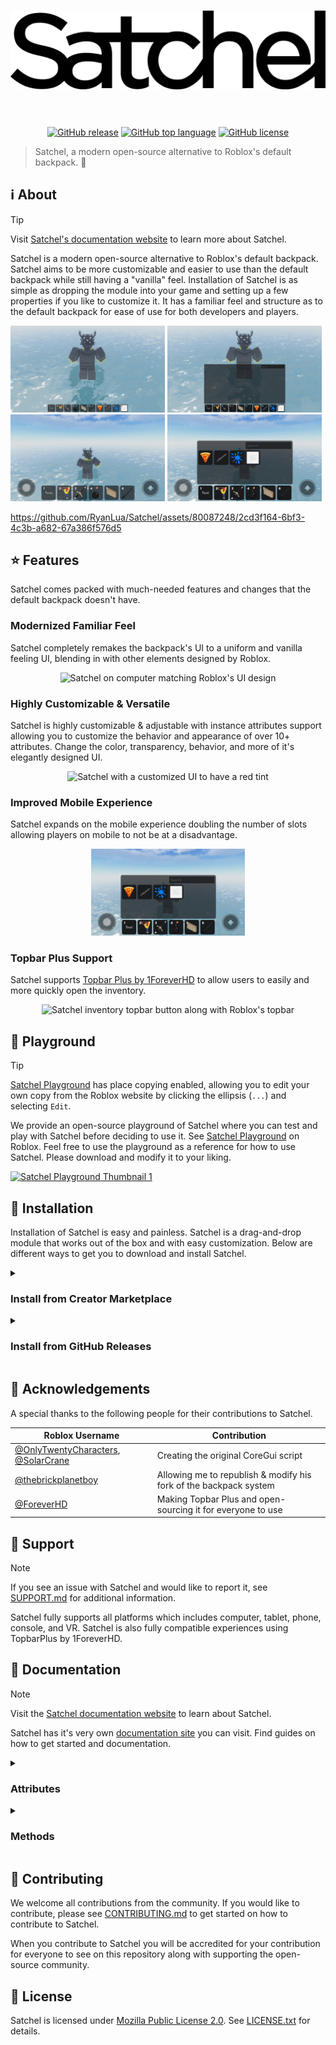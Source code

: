 <h1 align="center">
  <picture>
    <source media="(prefers-color-scheme: dark)" srcset="assets/SatchelWhite.png">
    <source media="(prefers-color-scheme: light)" srcset="assets/SatchelBlack.png">
    <img alt="Satchel" src="assets/SatchelBlack.png">
  </picture>
  &nbsp;
</h1>

<div align="center">

  [![GitHub release](https://img.shields.io/github/v/release/RyanLua/Satchel?include_prereleases&logo=robloxstudio&logoColor=white&color=00a2ff&style=for-the-badge)](../../releases)
  [![GitHub top language](https://img.shields.io/github/languages/top/RyanLua/Satchel?logo=lua&color=00a2ff&style=for-the-badge)](../../search?l=lua)
  [![GitHub license](https://img.shields.io/github/license/RyanLua/Satchel?logo=mozilla&color=00a2ff&style=for-the-badge)](LICENSE.txt)

</div>

> Satchel, a modern open-source alternative to Roblox's default backpack. 💼

## ℹ️ About

> [!TIP]
> Visit [Satchel's documentation website](https://ryanluu.dev/Satchel) to learn more about Satchel.

Satchel is a modern open-source alternative to Roblox's default backpack. Satchel aims to be more customizable and easier to use than the default backpack while still having a "vanilla" feel. Installation of Satchel is as simple as dropping the module into your game and setting up a few properties if you like to customize it. It has a familiar feel and structure as to the default backpack for ease of use for both developers and players.

<img alt="Satchel on computer" src="assets/SatchelThumbnail1.png" style="width: 49%;"> <img alt="Satchel on computer with inventory open" src="assets/SatchelThumbnail2.png" style="width: 49%;">
<img alt="Satchel on mobile" src="assets/SatchelThumbnail3.png" style="width: 49%;"> <img alt="Satchel on mobile with inventory open" src="assets/SatchelThumbnail4.png" style="width: 49%;">

<https://github.com/RyanLua/Satchel/assets/80087248/2cd3f164-6bf3-4c3b-a682-67a386f576d5>

## ⭐ Features

Satchel comes packed with much-needed features and changes that the default backpack doesn't have.

### Modernized Familiar Feel

Satchel completely remakes the backpack's UI to a uniform and vanilla feeling UI, blending in with other elements designed by Roblox.

<div align="center">
  <img alt="Satchel on computer matching Roblox's UI design" src="../../assets/80087248/2bbe27e8-2f8e-4305-b968-635316551395" style="width: 49%;">
</div>

### Highly Customizable & Versatile

Satchel is highly customizable & adjustable with instance attributes support allowing you to customize the behavior and appearance of over 10+ attributes. Change the color, transparency, behavior, and more of it's elegantly designed UI.

<div align="center">
  <img alt="Satchel with a customized UI to have a red tint" src="../../assets/80087248/a115e388-de55-4cfa-9c41-63b117df4b74" style="width: 49%;">
</div>

### Improved Mobile Experience

Satchel expands on the mobile experience doubling the number of slots allowing players on mobile to not be at a disadvantage.

<div align="center">
  <img alt="Satchel on mobile with 6 hotbar slots" src="assets/SatchelThumbnail4.png" style="width: 49%;">
</div>

### Topbar Plus Support

Satchel supports [Topbar Plus by 1ForeverHD](https://github.com/1ForeverHD/TopbarPlus) to allow users to easily and more quickly open the inventory.

<div align="center">
  <img alt="Satchel inventory topbar button along with Roblox's topbar" src="../../assets/80087248/95d22c15-0eec-4862-8f1c-8407fd325729" style="width: 49%;">
</div>

## 🛝 Playground

> [!TIP]
> [Satchel Playground](https://www.roblox.com/games/13592168150) has place copying enabled, allowing you to edit your own copy from the Roblox website by clicking the ellipsis (`...`) and selecting `Edit`.

We provide an open-source playground of Satchel where you can test and play with Satchel before deciding to use it. See [Satchel Playground](https://www.roblox.com/games/13592168150) on Roblox. Feel free to use the playground as a reference for how to use Satchel. Please download and modify it to your liking.

[![Satchel Playground Thumbnail 1](../../assets/80087248/e4c58793-05cc-4102-9d5e-a8b961915669)](https://www.roblox.com/games/13592168150)

## 🔽 Installation

Installation of Satchel is easy and painless. Satchel is a drag-and-drop module that works out of the box and with easy customization. Below are different ways to get you to download and install Satchel.

<details>

<summary><h3>Install from Creator Marketplace</h3></summary>

1. Get the Satchel module from the [Creator Marketplace](https://create.roblox.com/marketplace/asset/13947506401).
![CreatorMarketplace](assets/CreatorMarketplace.png)

2. Open Roblox Studio and create a new place or open an existing place.

3. Open or locate the [Toolbox](https://create.roblox.com/docs/studio/toolbox).
![View Tab Toolbox](https://prod.docsiteassets.roblox.com/assets/studio/general/View-Tab-Toolbox.png)

4. Open your [Inventory](https://create.roblox.com/docs/studio/toolbox#inventory) from the [Toolbox](https://create.roblox.com/docs/studio/toolbox).
![Inventory Tab](https://prod.docsiteassets.roblox.com/assets/studio/toolbox/Inventory-Tab.png)

5. Search for `Satchel` created by `WinnersTakesAll` and click on it.
![Toolbox](assets/MarketplaceCard.png)

6. Insert `Satchel` into the [Explorer](https://create.roblox.com/docs/studio/explorer) and drag it into [StarterPlayerScripts](https://create.roblox.com/docs/reference/engine/classes/StarterPlayerScripts).
![Explorer](../../assets/80087248/97d51886-08b6-40bb-b16b-90433dd7d2b7)

</details>

<details>

<summary><h3>Install from GitHub Releases</h3></summary>

1. Download the `Satchel.rbxmx` file from [Releases](../../releases).
![GitHubRelease](assets/GitHubReleases.png)

2. Open Roblox Studio and create a new place or open an existing place.

3. Go to [Explorer](https://create.roblox.com/docs/studio/explorer) and right click on [`StarterPlayerScripts`](https://create.roblox.com/docs/reference/engine/classes/StarterPlayerScripts) and click on `Insert from file...`.
![InsertFromFile](assets/InsertFromFile.png)

4. Select the `Satchel.rbxmx` you downloaded from GitHub and click `Open`.
![UploadFile](assets/SelectFile.png)

5. Ensure that `Satchel`is in [StarterPlayerScripts](https://create.roblox.com/docs/reference/engine/classes/StarterPlayerScripts).
![Explorer](../../assets/80087248/97d51886-08b6-40bb-b16b-90433dd7d2b7)

</details>

## 👤 Acknowledgements

A special thanks to the following people for their contributions to Satchel.

| Roblox Username | Contribution |
| --- | --- |
| [@OnlyTwentyCharacters](https://www.roblox.com/users/28969907), [@SolarCrane](https://www.roblox.com/users/29373363) | Creating the original CoreGui script |
| [@thebrickplanetboy](https://www.roblox.com/users/525495863) | Allowing me to republish & modify his fork of the backpack system |
| [@ForeverHD](https://www.roblox.com/users/82347291) | Making Topbar Plus and open-sourcing it for everyone to use |

## 💖 Support

> [!NOTE]
> If you see an issue with Satchel and would like to report it, see [SUPPORT.md](.github/SUPPORT.md) for additional information.

Satchel fully supports all platforms which includes computer, tablet, phone, console, and VR. Satchel is also fully compatible experiences using TopbarPlus by 1ForeverHD.

## 📖 Documentation

> [!NOTE]
> Visit the [Satchel documentation website](https://ryanluu.dev/Satchel) to learn about Satchel.

Satchel has it's very own [documentation site](https://ryanluu.dev/Satchel) you can visit. Find guides on how to get started and documentation.

<details>

<summary><h3>Attributes</h3></summary>

Satchel supports instance attributes allowing you to change and customize many aspects including various behaviors in a friendly easy-to-use interface without having to touch any code. Below see all attributes.

| Attribute | Description | Default |
| :--- | :--- | :--- |
| BackgroundColor3: [`Color3`](https://create.roblox.com/docs/reference/engine/datatypes/Color3) | Determines the background color of the default inventory window and slots. | `[25, 27, 29]` |
| BackgroundTransparency: [`number`](https://create.roblox.com/docs/scripting/luau/numbers) | Determines the background transparency of the default inventory window and slots. | 0.3 |
| CornerRadius: [`UDim`](https://create.roblox.com/docs/reference/engine/datatypes/UDim) | Determines the radius, in pixels, of the default inventory window and slots. | `0, 8` |
| EquipBorderColor3: [`Color3`](https://create.roblox.com/docs/reference/engine/datatypes/Color3) | Determines the color of the equip border when a slot is equipped. | `[255, 255, 255]` |
| EquipBorderSizePixel: [`number`](https://create.roblox.com/docs/scripting/luau/numbers) | Determines the pixel width of the equip border when a slot is equipped. | `5` |
| FontFace: [`Font`](https://create.roblox.com/docs/reference/engine/enums/Font) | Determines the font of the default inventory window and slots. |
| InsetIconPadding: [`boolean`](https://create.roblox.com/docs/scripting/luau/booleans) | Determines whether or not the tool icon is padded in the default inventory window and slots. | True |
| OutlineEquipBorder: [`boolean`](https://create.roblox.com/docs/scripting/luau/booleans) | Determines whether or not the equip border is outline or inset when a slot is equipped. | True |
| TextColor3: [`Color3`](https://create.roblox.com/docs/reference/engine/datatypes/Color3) | Determines the color of the text in default inventory window and slots. | `[255, 255, 255]` |
| TextSize: [`number`](https://create.roblox.com/docs/scripting/luau/numbers) | Determines the size of the text in the default inventory window and slots. | `14` |
| TextStrokeColor3: [`Color3`](https://create.roblox.com/docs/reference/engine/datatypes/Color3) | Determines the color of the text stroke of text in default inventory window and slots. | `[0, 0, 0]` |
| TextStrokeTransparency: [`number`](https://create.roblox.com/docs/scripting/luau/numbers) | Determines the transparency of the text stroke of text in default chat window and slots. | 0.5 |

</details>

<details>

<summary><h3>Methods</h3></summary>

Satchel offers access to some of its internal methods and events for scripting purposes. Below see a table with all the methods available.

| IsOpened(): [`boolean`](https://create.roblox.com/docs/scripting/luau/booleans) |
| :--- |
| Returns whether the inventory is opened or not. |

| SetBackpackEnabled(enabled: boolean): `void` |
| :--- |
| Sets whether the backpack gui is enabled or disabled. |

| GetBackpackEnabled(): [`boolean`](https://create.roblox.com/docs/scripting/luau/booleans) |
| :--- |
| Returns whether the backpack gui is enabled or disabled. |

| GetStateChangedEvent(): [`RBXScriptSignal`](https://create.roblox.com/docs/reference/engine/datatypes/RBXScriptSignal) |
| :--- |
| Returns a signal that fires when the inventory is opened or closed. |

</details>

## 🙏 Contributing

We welcome all contributions from the community. If you would like to contribute, please see [CONTRIBUTING.md](.github/CONTRIBUTING.md) to get started on how to contribute to Satchel.

When you contribute to Satchel you will be accredited for your contribution for everyone to see on this repository along with supporting the open-source community.

## 📃 License

Satchel is licensed under [Mozilla Public License 2.0](http://mozilla.org/MPL/2.0/). See [LICENSE.txt](LICENSE.txt) for details.
